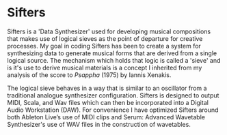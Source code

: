 # __Sifters__
Sifters is a 'Data Synthesizer' used for developing musical compositions that makes use of logical sieves as the point of departure for creative processes. My goal in coding Sifters has been to create a system for synthesizing data to generate musical forms that are derived from a single logical source. The mechanism which holds that logic is called a 'sieve' and is it's use to derive musical materials is a concept I inherited from my analysis of the score to <i>Psappha</i> (1975) by Iannis Xenakis.

The logical sieve behaves in a way that is similar to an oscillator from a traditional analogue synthesizer configuration. Sifters is designed to output MIDI, Scala, and Wav files which can then be incorporated into a Digital Audio Workstation (DAW). For convenience I have optimized Sifters around both Ableton Live’s use of MIDI clips and Serum: Advanced Wavetable Synthesizer's use of WAV files in the construction of wavetables.
